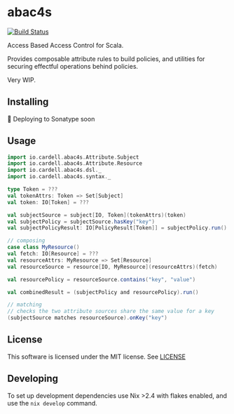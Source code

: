 # abac4s

[![Build Status](https://github.com/alexcardell/abac4s/workflows/release/badge.svg)](https://github.com/alexcardell/abac4s/actions?query=workflow%3Arelease)

Access Based Access Control for Scala.

Provides composable attribute rules to build policies,
and utilities for securing effectful operations behind 
policies.

Very WIP.

## Installing 

:construction: Deploying to Sonatype soon 

## Usage

```scala
import io.cardell.abac4s.Attribute.Subject
import io.cardell.abac4s.Attribute.Resource
import io.cardell.abac4s.dsl._
import io.cardell.abac4s.syntax._

type Token = ???
val tokenAttrs: Token => Set[Subject]
val token: IO[Token] = ???

val subjectSource = subject[IO, Token](tokenAttrs)(token)
val subjectPolicy = subjectSource.hasKey("key")
val subjectPolicyResult: IO[PolicyResult[Token]] = subjectPolicy.run()

// composing
case class MyResource()
val fetch: IO[Resource] = ???
val resourceAttrs: MyResource => Set[Resource]
val resourceSource = resource[IO, MyResource](resourceAttrs)(fetch)

val resourcePolicy = resourceSource.contains("key", "value")

val combinedResult = (subjectPolicy and resourcePolicy).run() 

// matching
// checks the two attribute sources share the same value for a key
(subjectSource matches resourceSource).onKey("key")
```

## License

This software is licensed under the MIT license. See [LICENSE](./LICENSE)

## Developing

To set up development dependencies use Nix >2.4
with flakes enabled, and use the `nix develop` command.
